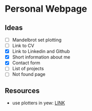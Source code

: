 # Personal Webpage


## Ideas

- [ ] Mandelbrot set plotting
- [ ] Link to CV
- [X] Link to Linkedin and Github
- [X] Short information about me
- [X] Contact form
- [ ] List of projects
- [ ] Not found page

## Resources

- use plotters in yew: [LINK](https://steven-anker.nl/blog/?p=454)